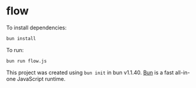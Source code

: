 # flow

To install dependencies:

```bash
bun install
```

To run:

```bash
bun run flow.js
```

This project was created using `bun init` in bun v1.1.40. [Bun](https://bun.sh) is a fast all-in-one JavaScript runtime.
